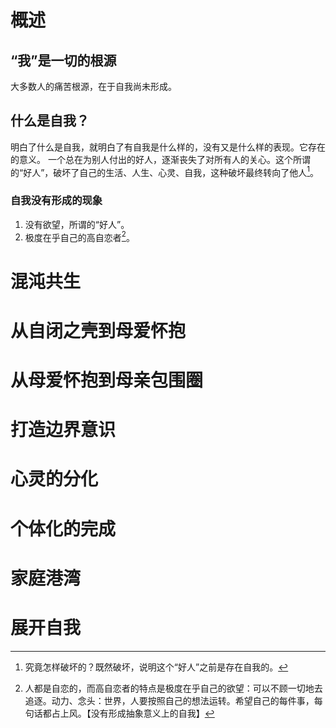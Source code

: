 # 概述
## “我”是一切的根源
大多数人的痛苦根源，在于自我尚未形成。
## 什么是自我？
明白了什么是自我，就明白了有自我是什么样的，没有又是什么样的表现。它存在的意义。
一个总在为别人付出的好人，逐渐丧失了对所有人的关心。这个所谓的“好人”，破坏了自己的生活、人生、心灵、自我，这种破坏最终转向了他人[^1]。
### 自我没有形成的现象
1. 没有欲望，所谓的“好人”。
2. 极度在乎自己的高自恋者[^2]。
# 混沌共生
# 从自闭之壳到母爱怀抱
# 从母爱怀抱到母亲包围圈
# 打造边界意识
# 心灵的分化
# 个体化的完成
# 家庭港湾
# 展开自我

[^1]: 究竟怎样破坏的？既然破坏，说明这个“好人”之前是存在自我的。
[^2]: 人都是自恋的，而高自恋者的特点是极度在乎自己的欲望：可以不顾一切地去追逐。动力、念头：世界，人要按照自己的想法运转。希望自己的每件事，每句话都占上风。【没有形成抽象意义上的自我】